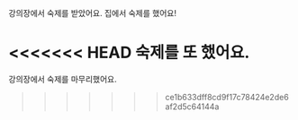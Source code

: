 강의장에서 숙제를 받았어요.
집에서 숙제를 했어요!

<<<<<<< HEAD
숙제를 또 했어요.
=======
강의장에서 숙제를 마무리했어요.
>>>>>>> ce1b633dff8cd9f17c78424e2de6af2d5c64144a
